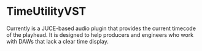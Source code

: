 # TimeUtilityVST


Currently is a JUCE-based audio plugin that provides the current timecode of the playhead. It is designed to help producers and engineers who work with DAWs that lack a clear time display.

